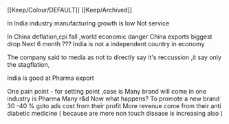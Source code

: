 [[Keep/Colour/DEFAULT]] [[Keep/Archived]] 

In India industry manufacturing growth is low
Not service

In China deflation,cpi fall ,world economic danger 
China exports biggest drop
Next 6 month ???
India is not a independent country in economy 


The company said to media as not to directly say it's reccussion ,it say only the stagflation,


India is good at Pharma export

One pain point - for setting point ,case is
Many brand will come in one industry is Pharma 
Many r&d 
Now what happens?
To promote a new brand 30 -40 % goto ads cost from their profit
More revenue come from their anti diabetic medicine ( because are more non touch disease is increasing also )

